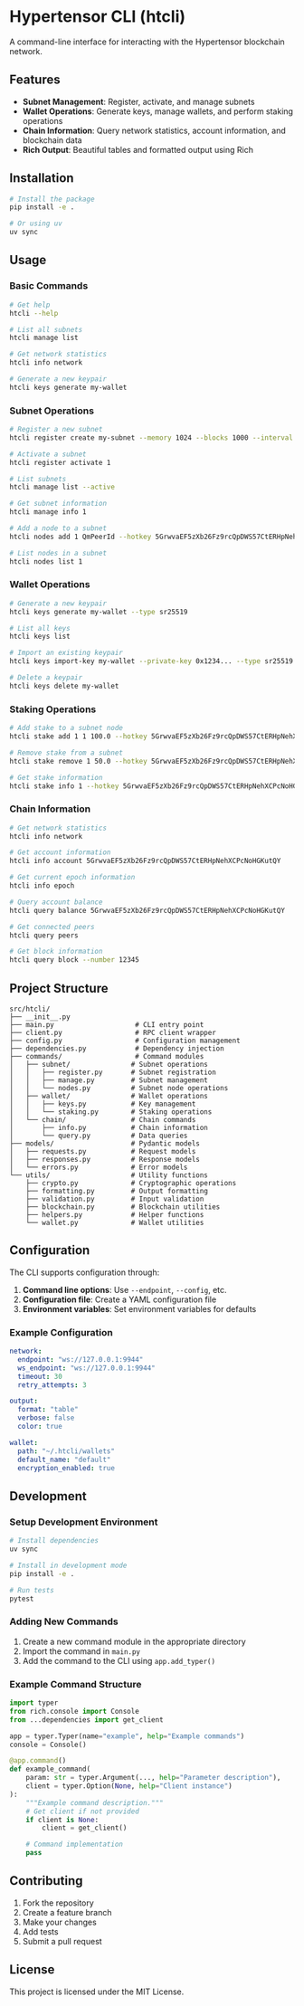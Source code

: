 # Hypertensor CLI (htcli)

A command-line interface for interacting with the Hypertensor blockchain network.

## Features

- **Subnet Management**: Register, activate, and manage subnets
- **Wallet Operations**: Generate keys, manage wallets, and perform staking operations
- **Chain Information**: Query network statistics, account information, and blockchain data
- **Rich Output**: Beautiful tables and formatted output using Rich

## Installation

```bash
# Install the package
pip install -e .

# Or using uv
uv sync
```

## Usage

### Basic Commands

```bash
# Get help
htcli --help

# List all subnets
htcli manage list

# Get network statistics
htcli info network

# Generate a new keypair
htcli keys generate my-wallet
```

### Subnet Operations

```bash
# Register a new subnet
htcli register create my-subnet --memory 1024 --blocks 1000 --interval 100

# Activate a subnet
htcli register activate 1

# List subnets
htcli manage list --active

# Get subnet information
htcli manage info 1

# Add a node to a subnet
htcli nodes add 1 QmPeerId --hotkey 5GrwvaEF5zXb26Fz9rcQpDWS57CtERHpNehXCPcNoHGKutQY

# List nodes in a subnet
htcli nodes list 1
```

### Wallet Operations

```bash
# Generate a new keypair
htcli keys generate my-wallet --type sr25519

# List all keys
htcli keys list

# Import an existing keypair
htcli keys import-key my-wallet --private-key 0x1234... --type sr25519

# Delete a keypair
htcli keys delete my-wallet
```

### Staking Operations

```bash
# Add stake to a subnet node
htcli stake add 1 1 100.0 --hotkey 5GrwvaEF5zXb26Fz9rcQpDWS57CtERHpNehXCPcNoHGKutQY

# Remove stake from a subnet
htcli stake remove 1 50.0 --hotkey 5GrwvaEF5zXb26Fz9rcQpDWS57CtERHpNehXCPcNoHGKutQY

# Get stake information
htcli stake info 1 --hotkey 5GrwvaEF5zXb26Fz9rcQpDWS57CtERHpNehXCPcNoHGKutQY
```

### Chain Information

```bash
# Get network statistics
htcli info network

# Get account information
htcli info account 5GrwvaEF5zXb26Fz9rcQpDWS57CtERHpNehXCPcNoHGKutQY

# Get current epoch information
htcli info epoch

# Query account balance
htcli query balance 5GrwvaEF5zXb26Fz9rcQpDWS57CtERHpNehXCPcNoHGKutQY

# Get connected peers
htcli query peers

# Get block information
htcli query block --number 12345
```

## Project Structure

```
src/htcli/
├── __init__.py
├── main.py                    # CLI entry point
├── client.py                  # RPC client wrapper
├── config.py                  # Configuration management
├── dependencies.py            # Dependency injection
├── commands/                  # Command modules
│   ├── subnet/               # Subnet operations
│   │   ├── register.py       # Subnet registration
│   │   ├── manage.py         # Subnet management
│   │   └── nodes.py          # Subnet node operations
│   ├── wallet/               # Wallet operations
│   │   ├── keys.py           # Key management
│   │   └── staking.py        # Staking operations
│   └── chain/                # Chain commands
│       ├── info.py           # Chain information
│       └── query.py          # Data queries
├── models/                   # Pydantic models
│   ├── requests.py           # Request models
│   ├── responses.py          # Response models
│   └── errors.py             # Error models
└── utils/                    # Utility functions
    ├── crypto.py             # Cryptographic operations
    ├── formatting.py         # Output formatting
    ├── validation.py         # Input validation
    ├── blockchain.py         # Blockchain utilities
    ├── helpers.py            # Helper functions
    └── wallet.py             # Wallet utilities
```

## Configuration

The CLI supports configuration through:

1. **Command line options**: Use `--endpoint`, `--config`, etc.
2. **Configuration file**: Create a YAML configuration file
3. **Environment variables**: Set environment variables for defaults

### Example Configuration

```yaml
network:
  endpoint: "ws://127.0.0.1:9944"
  ws_endpoint: "ws://127.0.0.1:9944"
  timeout: 30
  retry_attempts: 3

output:
  format: "table"
  verbose: false
  color: true

wallet:
  path: "~/.htcli/wallets"
  default_name: "default"
  encryption_enabled: true
```

## Development

### Setup Development Environment

```bash
# Install dependencies
uv sync

# Install in development mode
pip install -e .

# Run tests
pytest
```

### Adding New Commands

1. Create a new command module in the appropriate directory
2. Import the command in `main.py`
3. Add the command to the CLI using `app.add_typer()`

### Example Command Structure

```python
import typer
from rich.console import Console
from ...dependencies import get_client

app = typer.Typer(name="example", help="Example commands")
console = Console()

@app.command()
def example_command(
    param: str = typer.Argument(..., help="Parameter description"),
    client = typer.Option(None, help="Client instance")
):
    """Example command description."""
    # Get client if not provided
    if client is None:
        client = get_client()

    # Command implementation
    pass
```

## Contributing

1. Fork the repository
2. Create a feature branch
3. Make your changes
4. Add tests
5. Submit a pull request

## License

This project is licensed under the MIT License.
